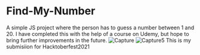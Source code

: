 # Find-My-Number
A simple JS project where the person has to guess a number between 1 and 20. I have completed this with the help of a course on Udemy, but hope to bring further improvements in the future.
![Capture](https://user-images.githubusercontent.com/56351693/136174822-ea0a1478-b44d-4918-812d-31d4d1ed5e34.PNG)
![Capture5](https://user-images.githubusercontent.com/56351693/136174836-8627bb5e-e2b5-4475-9a24-4eb9705125cd.PNG)
This is my submisiion for Hacktoberfest2021

